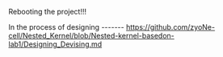 Rebooting the project!!! 

In the process of designing -------     https://github.com/zyoNe-cell/Nested_Kernel/blob/Nested-kernel-basedon-lab1/Designing_Devising.md

